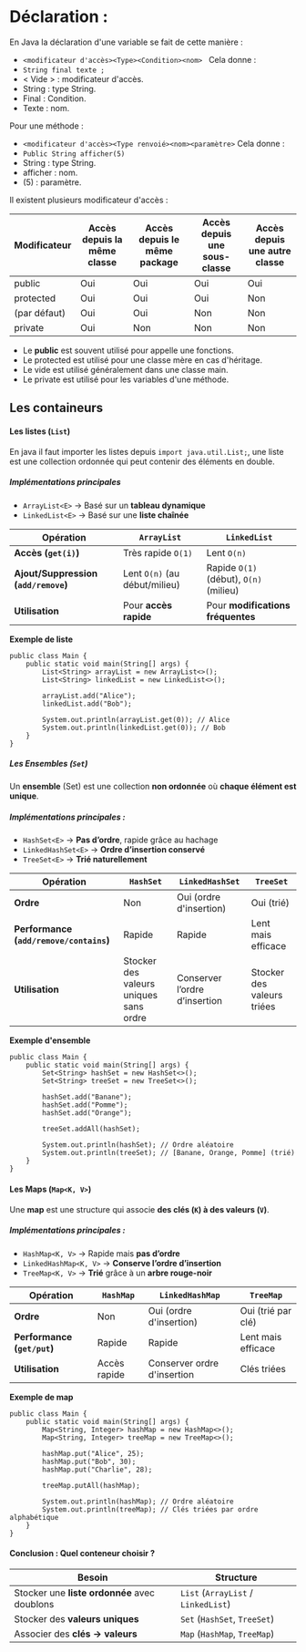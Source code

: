 # Déclaration :
En Java la déclaration d'une variable se fait de cette manière :
-  `<modificateur d'accès><Type><Condition><nom> `
Cela donne :
- `String final texte ;`
- < Vide > : modificateur d'accès.
- String : type String.
- Final : Condition.
- Texte : nom.

Pour une méthode :
- `<modificateur d'accès><Type renvoié><nom><paramètre>`
Cela donne :
- `Public String afficher(5)`
- String : type String.
- afficher : nom.
- (5) : paramètre.

Il existent plusieurs modificateur d'accès :

| Modificateur | Accès depuis la même classe | Accès depuis le même package | Accès depuis une sous-classe | Accès depuis une autre classe |
| ------------ | --------------------------- | ---------------------------- | ---------------------------- | ----------------------------- |
| public       | Oui                         | Oui                          | Oui                          | Oui                           |
| protected    | Oui                         | Oui                          | Oui                          | Non                           |
| (par défaut) | Oui                         | Oui                          | Non                          | Non                           |
| private      | Oui                         | Non                          | Non                          | Non                           |

- Le **public** est souvent utilisé pour appelle une fonctions.
- Le protected est utilisé pour une classe mère en cas d'héritage.
- Le vide est utilisé généralement dans une classe main.
- Le private est utilisé pour les variables d'une méthode.

## Les containeurs
#### **Les listes (`List`)**
En java il faut importer les listes depuis `import java.util.List;`, une liste est une collection ordonnée qui peut contenir des éléments en double.
##### Implémentations principales
- `ArrayList<E>` → Basé sur un **tableau dynamique** 
- `LinkedList<E>` → Basé sur une **liste chaînée** 

| Opération                            | `ArrayList`                   | `LinkedList`                           |
| ------------------------------------ | ----------------------------- | -------------------------------------- |
| **Accès (`get(i)`)**                 | Très rapide `O(1)`            | Lent `O(n)`                            |
| **Ajout/Suppression (`add/remove`)** | Lent `O(n)` (au début/milieu) | Rapide `O(1)` (début), `O(n)` (milieu) |
| **Utilisation**                      | Pour **accès rapide**         | Pour **modifications fréquentes**      |

**Exemple de liste**

```
public class Main {
    public static void main(String[] args) {
        List<String> arrayList = new ArrayList<>();
        List<String> linkedList = new LinkedList<>();

        arrayList.add("Alice");
        linkedList.add("Bob");

        System.out.println(arrayList.get(0)); // Alice
        System.out.println(linkedList.get(0)); // Bob
    }
}
```

##### **Les Ensembles (`Set`)**
Un **ensemble** (Set) est une collection **non ordonnée** où **chaque élément est unique**.
##### Implémentations principales :

- `HashSet<E>` → **Pas d’ordre**, rapide grâce au hachage
- `LinkedHashSet<E>` → **Ordre d’insertion conservé**
- `TreeSet<E>` → **Trié naturellement**
  
| Opération                               | `HashSet`                              | `LinkedHashSet`               | `TreeSet`                  |
| --------------------------------------- | -------------------------------------- | ----------------------------- | -------------------------- |
| **Ordre**                               | Non                                    | Oui (ordre d'insertion)       | Oui (trié)                 |
| **Performance (`add/remove/contains`)** | Rapide                                 | Rapide                        | Lent mais efficace         |
| **Utilisation**                         | Stocker des valeurs uniques sans ordre | Conserver l’ordre d’insertion | Stocker des valeurs triées |
**Exemple d'ensemble**

```
public class Main {
    public static void main(String[] args) {
        Set<String> hashSet = new HashSet<>();
        Set<String> treeSet = new TreeSet<>();

        hashSet.add("Banane");
        hashSet.add("Pomme");
        hashSet.add("Orange");

        treeSet.addAll(hashSet);

        System.out.println(hashSet); // Ordre aléatoire
        System.out.println(treeSet); // [Banane, Orange, Pomme] (trié)
    }
}
```

#### **Les Maps (`Map<K, V>`)**
Une **map** est une structure qui associe **des clés (`K`) à des valeurs (`V`)**.
##### **Implémentations principales :**

- `HashMap<K, V>` → Rapide mais **pas d’ordre**
- `LinkedHashMap<K, V>` → **Conserve l’ordre d’insertion**
- `TreeMap<K, V>` → **Trié**  grâce à un **arbre rouge-noir**
  
| Opération                   | `HashMap`    | `LinkedHashMap`             | `TreeMap`          |
| --------------------------- | ------------ | --------------------------- | ------------------ |
| **Ordre**                   | Non          | Oui (ordre d'insertion)     | Oui (trié par clé) |
| **Performance (`get/put`)** | Rapide       | Rapide                      | Lent mais efficace |
| **Utilisation**             | Accès rapide | Conserver ordre d'insertion | Clés triées        |
**Exemple de map**

```
public class Main {
    public static void main(String[] args) {
        Map<String, Integer> hashMap = new HashMap<>();
        Map<String, Integer> treeMap = new TreeMap<>();

        hashMap.put("Alice", 25);
        hashMap.put("Bob", 30);
        hashMap.put("Charlie", 28);

        treeMap.putAll(hashMap);

        System.out.println(hashMap); // Ordre aléatoire
        System.out.println(treeMap); // Clés triées par ordre alphabétique
    }
}
```

#### Conclusion : Quel conteneur choisir ?
| Besoin                                       | Structure                           |
| -------------------------------------------- | ----------------------------------- |
| Stocker une **liste ordonnée** avec doublons | `List` (`ArrayList` / `LinkedList`) |
| Stocker des **valeurs uniques**              | `Set` (`HashSet`, `TreeSet`)        |
| Associer des **clés → valeurs**              | `Map` (`HashMap`, `TreeMap`)        |
